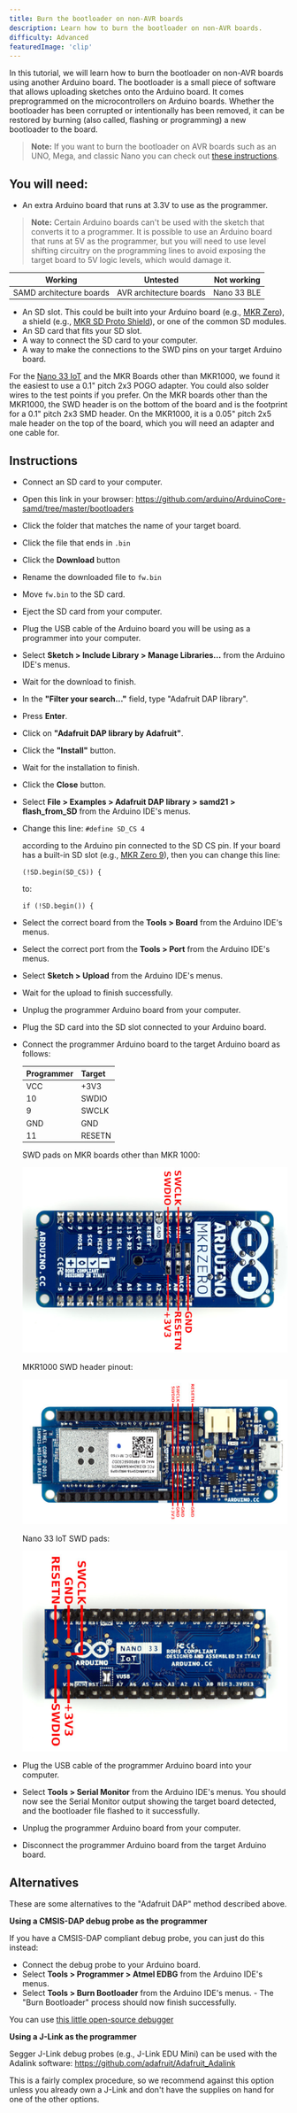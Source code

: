 ```yaml
---
title: Burn the bootloader on non-AVR boards
description: Learn how to burn the bootloader on non-AVR boards.
difficulty: Advanced
featuredImage: 'clip'
---
```


In this tutorial, we will learn how to burn the bootloader on non-AVR boards using another Arduino board. The bootloader is a small piece of software that allows uploading sketches onto the Arduino board. It comes preprogrammed on the microcontrollers on Arduino boards. Whether the bootloader has been corrupted or intentionally has been removed, it can be restored by burning (also called, flashing or programming) a new bootloader to the board.

>**Note:** If you want to burn the bootloader on AVR boards such as an UNO, Mega, and classic Nano you can check out [these instructions](https://support.arduino.cc/hc/en-us/articles/4841602539164-Burn-the-bootloader-on-UNO-Mega-and-classic-Nano-using-another-Arduino).

## You will need:
- An extra Arduino board that runs at 3.3V to use as the programmer.

>**Note:** Certain Arduino boards can't be used with the sketch that converts it to a programmer. It is possible to use an Arduino board that runs at 5V as the programmer, but you will need to use level shifting circuitry on the programming lines to avoid exposing the target board to 5V logic levels, which would damage it.

| Working  | Untested      | Not working      |
| ----------- | ----------- |----------- |
| SAMD architecture boards         | AVR architecture boards        |Nano 33 BLE        |

- An SD slot. This could be built into your Arduino board (e.g., [MKR Zero](https://store.arduino.cc/products/arduino-mkr-zero-i2s-bus-sd-for-sound-music-digital-audio-data?_gl=1%2A17dcyg9%2A_ga%2AMjEyMzQ2MjgwOC4xNjY1NjUyNTY3%2A_ga_NEXN8H46L5%2AMTY3MTYyNzMzMS4xNjEuMS4xNjcxNjI5ODA2LjAuMC4w)), a shield (e.g., [MKR SD Proto Shield](https://store.arduino.cc/products/mkr-sd-proto-shield?_gl=1%2A1xs1eol%2A_ga%2AMjEyMzQ2MjgwOC4xNjY1NjUyNTY3%2A_ga_NEXN8H46L5%2AMTY3MTYyNzMzMS4xNjEuMS4xNjcxNjMwMzgxLjAuMC4w)), or one of the common SD modules.
- An SD card that fits your SD slot.
- A way to connect the SD card to your computer.
- A way to make the connections to the SWD pins on your target Arduino board. 

For the [Nano 33 IoT](https://store.arduino.cc/products/arduino-nano-33-iot?_gl=1%2A80ta1j%2A_ga%2AMjEyMzQ2MjgwOC4xNjY1NjUyNTY3%2A_ga_NEXN8H46L5%2AMTY3MTYyNzMzMS4xNjEuMS4xNjcxNjMwNDIwLjAuMC4w) and the MKR Boards other than MKR1000, we found it the easiest to use a 0.1" pitch 2x3 POGO adapter. You could also solder wires to the test points if you prefer. On the MKR boards other than the MKR1000, the SWD header is on the bottom of the board and is the footprint for a 0.1" pitch 2x3 SMD header. On the MKR1000, it is a 0.05" pitch 2x5 male header on the top of the board, which you will need an adapter and one cable for.

## Instructions
- Connect an SD card to your computer.
- Open this link in your browser: https://github.com/arduino/ArduinoCore-samd/tree/master/bootloaders
- Click the folder that matches the name of your target board.
- Click the file that ends in ```.bin```
- Click the **Download** button
- Rename the downloaded file to ```fw.bin```
- Move ```fw.bin``` to the SD card.
- Eject the SD card from your computer.
- Plug the USB cable of the Arduino board you will be using as a programmer into your computer.
- Select **Sketch > Include Library > Manage Libraries...** from the Arduino IDE's menus.
- Wait for the download to finish.
- In the **"Filter your search..."** field, type "Adafruit DAP library".
- Press **Enter**.
- Click on **"Adafruit DAP library by Adafruit"**.
- Click the **"Install"** button.
- Wait for the installation to finish.
- Click the **Close** button.
- Select **File > Examples > Adafruit DAP library > samd21 > flash_from_SD** from the Arduino IDE's menus.
- Change this line: ```#define SD_CS 4``` 

    according to the Arduino pin connected to the SD CS pin. If your board has a built-in SD slot (e.g., [MKR Zero 9](https://store.arduino.cc/products/arduino-mkr-zero-i2s-bus-sd-for-sound-music-digital-audio-data)), then you can change this line:

    ```
    (!SD.begin(SD_CS)) { 
    ```

    to:

    ```
    if (!SD.begin()) {
    ```

- Select the correct board from the **Tools > Board** from the Arduino IDE's menus.
- Select the correct port from the **Tools > Port** from the Arduino IDE's menus.
- Select **Sketch > Upload** from the Arduino IDE's menus.
- Wait for the upload to finish successfully.
- Unplug the programmer Arduino board from your computer.
- Plug the SD card into the SD slot connected to your Arduino board.
- Connect the programmer Arduino board to the target Arduino board as follows:

    | Programmer  | Target      |
    | ----------- | ----------- |
    | VCC         | +3V3        |
    | 10          | SWDIO       |
    | 9           | SWCLK       |
    | GND         | GND         |
    | 11          | RESETN      |

    SWD pads on MKR boards other than MKR 1000:

    ![](assets/SWDpadsMKR1000.png)

    MKR1000 SWD header pinout:

    ![](assets/SWDMKR1000header.png)

    Nano 33 IoT SWD pads:

    ![](assets/SWDpadsNano33IoT.png)

- Plug the USB cable of the programmer Arduino board into your computer.
- Select **Tools > Serial Monitor** from the Arduino IDE's menus. You should now see the Serial Monitor output showing the target board detected, and the bootloader file flashed to it successfully.
- Unplug the programmer Arduino board from your computer.
- Disconnect the programmer Arduino board from the target Arduino board.

## Alternatives
These are some alternatives to the "Adafruit DAP" method described above.

**Using a CMSIS-DAP debug probe as the programmer**

If you have a CMSIS-DAP compliant debug probe, you can just do this instead:

- Connect the debug probe to your Arduino board.
- Select **Tools > Programmer > Atmel EDBG** from the Arduino IDE's menus.
- Select **Tools > Burn Bootloader** from the Arduino IDE's menus. - The "Burn Bootloader" process should now finish successfully.

You can use [this little open-source debugger](https://www.tindie.com/products/ataradov/cmsis-dap-compliant-swd-debugger/)

**Using a J-Link as the programmer**

Segger J-Link debug probes (e.g., J-Link EDU Mini) can be used with the Adalink software:
https://github.com/adafruit/Adafruit_Adalink

This is a fairly complex procedure, so we recommend against this option unless you already own a J-Link and don't have the supplies on hand for one of the other options.
